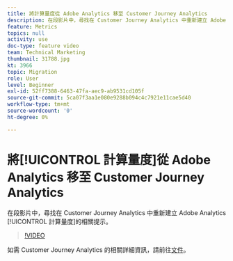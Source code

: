 ```yaml
---
title: 將計算量度從 Adobe Analytics 移至 Customer Journey Analytics
description: 在段影片中，尋找在 Customer Journey Analytics 中重新建立 Adobe Analytics 計算量度的相關提示。
feature: Metrics
topics: null
activity: use
doc-type: feature video
team: Technical Marketing
thumbnail: 31788.jpg
kt: 3966
topic: Migration
role: User
level: Beginner
exl-id: 52ff7388-6463-47fa-aec9-ab9531cd105f
source-git-commit: 5ca07f3aa1e080e9288b094c4c7921e11cae5d40
workflow-type: tm+mt
source-wordcount: '0'
ht-degree: 0%

---
```


# 將[!UICONTROL 計算量度]從 Adobe Analytics 移至 Customer Journey Analytics

在段影片中，尋找在 Customer Journey Analytics 中重新建立 Adobe Analytics [!UICONTROL 計算量度]的相關提示。

>[!VIDEO](https://video.tv.adobe.com/v/31788/?quality=12)

如需 Customer Journey Analytics 的相關詳細資訊，請前往[文件](https://experienceleague.adobe.com/docs/analytics-platform/using/cja-landing.html?lang=zh-Hant)。
